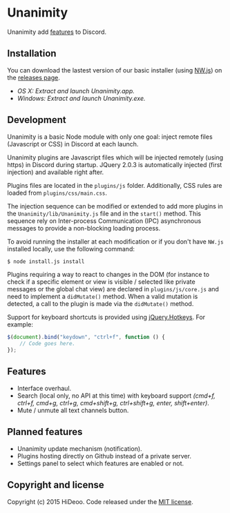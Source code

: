 # Unanimity

Unanimity add [features](#features) to Discord.

## Installation

You can download the lastest version of our basic installer (using [NW.js](https://github.com/nwjs/nw.js)) on the [releases page](https://github.com/HiDeoo/Unanimity/releases).

* *OS X: Extract and launch Unanimity.app.*
* *Windows: Extract and launch Unanimity.exe.*

## Development

Unanimity is a basic Node module with only one goal: inject remote files (Javascript or CSS) in Discord at each launch.

Unanimity plugins are Javascript files which will be injected remotely (using https) in Discord during startup. JQuery 2.0.3 is automatically injected (first injection) and available right after.

Plugins files are located in the `plugins/js` folder. Additionally, CSS rules are loaded from `plugins/css/main.css`.

The injection sequence can be modified or extended to add more plugins in the `Unanimity/lib/Unanimity.js` file and in the `start()` method. This sequence rely on Inter-process Communication (IPC) asynchronous messages to provide a non-blocking loading process.

To avoid running the installer at each modification or if you don't have `NW.js` installed locally, use the following command:

```Bash
$ node install.js install
```

Plugins requiring a way to react to changes in the DOM (for instance to check if a specific element or view is visible / selected like private messages or the global chat view) are declared in `plugins/js/core.js` and need to implement a `didMutate()` method.
When a valid mutation is detected, a call to the plugin is made via the `didMutate()` method.

Support for keyboard shortcuts is provided using [jQuery.Hotkeys](https://github.com/jeresig/jquery.hotkeys). For example:

```javascript
$(document).bind("keydown", "ctrl+f", function () {
	// Code goes here.
});
```

## Features

* Interface overhaul.
* Search (local only, no API at this time) with keyboard support *(cmd+f, ctrl+f, cmd+g, ctrl+g, cmd+shift+g, ctrl+shift+g, enter, shift+enter)*.
* Mute / unmute all text channels button.

## Planned features

* Unanimity update mechanism (notification).
* Plugins hosting directly on Github instead of a private server.
* Settings panel to select which features are enabled or not.

## Copyright and license

Copyright (c) 2015 HiDeoo. Code released under the [MIT license](https://github.com/HiDeoo/Unanimity/blob/master/LICENSE.md). 